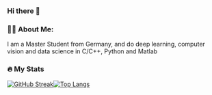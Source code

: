 ### Hi there 👋

### 👨‍💻 About Me:
I am a Master Student from Germany, and do deep learning, computer vision and data science in C/C++, Python and Matlab

### 🔥 My Stats
[![GitHub Streak](http://github-readme-streak-stats.herokuapp.com?user=ruwen14&theme=dark&hide_border=true&date_format=M%20j%5B%2C%20Y%5D)](https://git.io/streak-stats)[![Top Langs](https://github-readme-stats.vercel.app/api/top-langs/?username=ruwen14&show_icons=true&theme=dark)](https://github.com/anuraghazra/github-readme-stats)

<!--
**Ruwen14/ruwen14** is a ✨ _special_ ✨ repository because its `README.md` (this file) appears on your GitHub profile.

Here are some ideas to get you started:

- 🔭 I’m currently working on ...
- 🌱 I’m currently learning ...
- 👯 I’m looking to collaborate on ...
- 🤔 I’m looking for help with ...
- 💬 Ask me about ...
- 📫 How to reach me: ...
- 😄 Pronouns: ...
- ⚡ Fun fact: ...
-->
